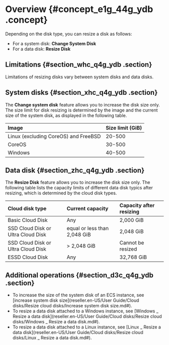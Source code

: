 # Overview {#concept_e1g_44g_ydb .concept}

Depending on the disk type, you can resize a disk as follows:

-   For a system disk: **Change System Disk**
-   For a data disk: **Resize Disk**

## Limitations {#section_whc_q4g_ydb .section}

Limitations of resizing disks vary between system disks and data disks.

## System disks {#section_xhc_q4g_ydb .section}

The **Change system disk** feature allows you to increase the disk size only. The size limit for disk resizing is determined by the image and the current size of the system disk, as displayed in the following table.

|Image|Size limit \(GiB\)|
|:----|:-----------------|
|Linux \(excluding CoreOS\) and FreeBSD|20-500|
|CoreOS|30-500|
|Windows|40-500|

## Data disk {#section_zhc_q4g_ydb .section}

The **Resize Disk** feature allows you to increase the disk size only. The following table lists the capacity limits of different data disk typics after resizing, which is determined by the cloud disk types.

|Cloud disk type|Current capacity|Capacity after resizing|
|:--------------|:---------------|:----------------------|
|Basic Cloud Disk |Any|2,000 GiB|
|SSD Cloud Disk or Ultra Cloud Disk|equal or less than 2,048 GiB|2,048 GiB|
|SSD Cloud Disk or Ultra Cloud Disk|\> 2,048 GiB|Cannot be resized|
|ESSD Cloud Disk|Any|32,768 GiB|

## Additional operations {#section_d3c_q4g_ydb .section}

-   To increase the size of the system disk of an ECS instance, see [increase system disk size](reseller.en-US/User Guide/Cloud disks/Resize cloud disks/Increase system disk size.md#).
-   To resize a data disk attached to a Windows instance, see [Windows \_ Resize a data disk](reseller.en-US/User Guide/Cloud disks/Resize cloud disks/Windows _ Resize a data disk.md#).
-   To resize a data disk attached to a Linux instance, see [Linux \_ Resize a data disk](reseller.en-US/User Guide/Cloud disks/Resize cloud disks/Linux _ Resize a data disk.md#).

